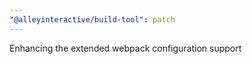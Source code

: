 ```yaml
---
"@alleyinteractive/build-tool": patch
---
```


Enhancing the extended webpack configuration support
